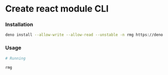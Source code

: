 # Create react module CLI

### Installation
```bash
deno install --allow-write --allow-read --unstable -n rmg https://deno.land/x/react_module_generator/mod.ts
```

### Usage
```bash
# Running

rmg
```
